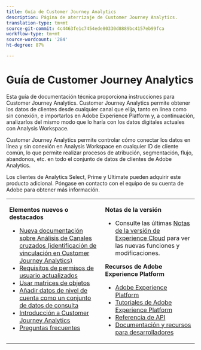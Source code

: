 ```yaml
---
title: Guía de Customer Journey Analytics
description: Página de aterrizaje de Customer Journey Analytics.
translation-type: tm+mt
source-git-commit: 4c4463fe1c7454ede80330d8889bc4157eb99fca
workflow-type: tm+mt
source-wordcount: '284'
ht-degree: 87%

---
```



# Guía de Customer Journey Analytics

Esta guía de documentación técnica proporciona instrucciones para Customer Journey Analytics. Customer Journey Analytics permite obtener los datos de clientes desde cualquier canal que elija, tanto en línea como sin conexión, e importarlos en Adobe Experience Platform y, a continuación, analizarlos del mismo modo que lo haría con los datos digitales actuales con Analysis Workspace.

Customer Journey Analytics permite controlar cómo conectar los datos en línea y sin conexión en Analysis Workspace en cualquier ID de cliente común, lo que permite realizar procesos de atribución, segmentación, flujo, abandonos, etc. en todo el conjunto de datos de clientes de Adobe Analytics.

Los clientes de Analytics Select, Prime y Ultimate pueden adquirir este producto adicional. Póngase en contacto con el equipo de su cuenta de Adobe para obtener más información.

<table frame="none"> 
 <tbody> 
  <tr> 
   <td colname="col1" colsep="0" rowsep="0" valign="top"> <p class="head"> <b>Elementos nuevos o destacados</b> </p> <p> 
     <ul>
      <li><a href="https://experienceleague.adobe.com/docs/analytics-platform/using/cja-connections/cca/overview.html?lang=es-ES#cja-connections"> Nueva documentación sobre Análisis de Canales cruzados (identificación de vinculación en Customer Journey Analytics)  </a> </li>
      <li><a href="https://experienceleague.adobe.com/docs/analytics-platform/using/cja-overview/cja-overview.html?lang=en#admin-access-permissions"> Requisitos de permisos de usuario actualizados  </a> </li>
      <li><a href="https://experienceleague.adobe.com/docs/analytics-platform/using/cja-usecases/object-arrays.html?lang=en#cja-usecases"> Usar matrices de objetos </a> </li>
      <li><a href="https://docs.adobe.com/content/help/es-ES/analytics-platform/using/cja-usecases/b2b.html"> Añadir datos de nivel de cuenta como un conjunto de datos de consulta </a> </li>
      <li><a href="https://docs.adobe.com/content/help/es-ES/analytics-platform/using/cja-overview/cja-getting-started.html"> Introducción a Customer Journey Analytics </a> </li> 
      <li><a href="https://docs.adobe.com/content/help/es-ES/analytics-platform/using/cja-overview/cja-faq.translate.html"> Preguntas frecuentes</a> </li> 
   <td colname="col2" valign="top"> <p class="head"><b>Notas de la versión</b> </p> 
    <ul> 
     <li>Consulte las últimas <a href="https://docs.adobe.com/content/help/es-ES/release-notes/experience-cloud/current.html" format="https" scope="external">Notas de la versión de Experience Cloud</a> para ver las nuevas funciones y modificaciones. </li> 
    </ul> <p class="head"> <b>Recursos de Adobe Experience Platform</b> </p> 
    <ul> 
     <li><a href="https://www.adobe.com/es/experience-platform.html" format="http" scope="external"> Adobe Experience Platform</a> </li> 
     <li> <a href="https://www.adobe.io/apis/experienceplatform/home/tutorials.html" format="https" scope="external"> Tutoriales de Adobe Experience Platform</a> </li> 
     <li><a href="https://www.adobe.io/apis/experienceplatform/home/api-reference.html" format="https" scope="external"> Referencia de API</a> </li> 
     <li><a href="https://www.adobe.com/es/experience-platform/documentation-and-developer-resources.html" format="https" scope="external"> Documentación y recursos para desarrolladores</a> </li> 
    </ul> </td> 
  </tr> 
 </tbody> 
</table>